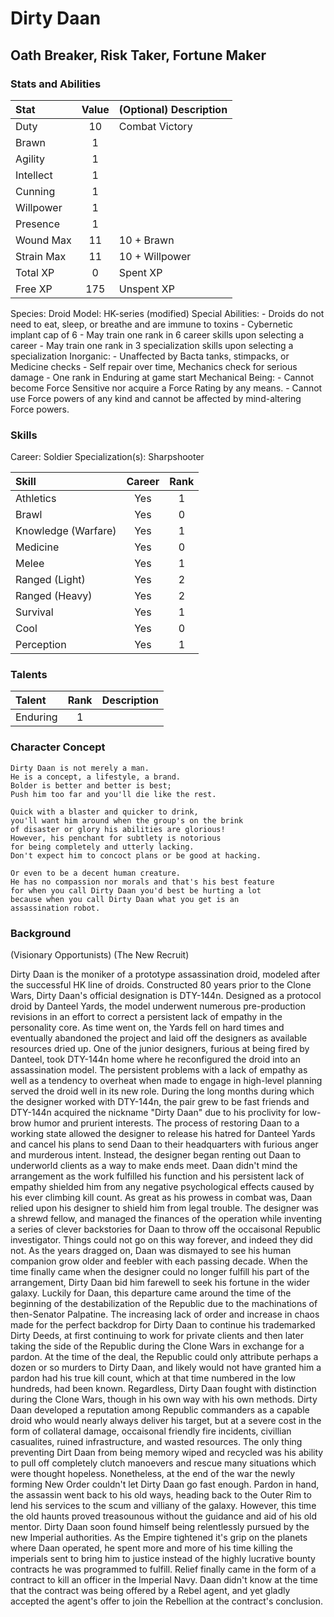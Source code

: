 # Dirty Daan
## Oath Breaker, Risk Taker, Fortune Maker

### Stats and Abilities

| Stat      | Value | (Optional) Description |
|:----------|:-----:|:-----------------------|
| Duty      | 10    | Combat Victory         |
| Brawn     | 1     |                        |
| Agility   | 1     |                        |
| Intellect | 1     |                        |
| Cunning   | 1     |                        |
| Willpower | 1     |                        |
| Presence  | 1     |                        |
| Wound Max | 11    | 10 + Brawn             |
| Strain Max| 11    | 10 + Willpower         |
| Total XP  | 0     | Spent XP               |
| Free XP   | 175   | Unspent XP             |


Species: Droid
Model:  HK-series (modified)
Special Abilities:
    - Droids do not need to eat, sleep, or breathe and are immune to toxins
    - Cybernetic implant cap of 6
    - May train one rank in 6 career skills upon selecting a career
    - May train one rank in 3 specialization skills upon selecting a specialization
Inorganic:
    - Unaffected by Bacta tanks, stimpacks, or Medicine checks
    - Self repair over time, Mechanics check for serious damage
    - One rank in Enduring at game start
Mechanical Being:
    - Cannot become Force Sensitive nor acquire a Force Rating by any means.
    - Cannot use Force powers of any kind and cannot be affected by mind-altering
      Force powers.

### Skills

Career: Soldier
Specialization(s): Sharpshooter

| Skill                     | Career | Rank |
|:--------------------------|:------:|:----:|
| Athletics                 | Yes    | 1    |
| Brawl                     | Yes    | 0    |
| Knowledge (Warfare)       | Yes    | 1    |
| Medicine                  | Yes    | 0    |
| Melee                     | Yes    | 1    |
| Ranged (Light)            | Yes    | 2    |
| Ranged (Heavy)            | Yes    | 2    |
| Survival                  | Yes    | 1    |
| Cool                      | Yes    | 0    |
| Perception                | Yes    | 1    |

### Talents

| Talent        | Rank | Description                |
|:--------------|:----:|:---------------------------|
| Enduring      | 1    |                            |

### Character Concept

```
Dirty Daan is not merely a man. 
He is a concept, a lifestyle, a brand. 
Bolder is better and better is best;
Push him too far and you'll die like the rest.

Quick with a blaster and quicker to drink,
you'll want him around when the group's on the brink
of disaster or glory his abilities are glorious!
However, his penchant for subtlety is notorious
for being completely and utterly lacking. 
Don't expect him to concoct plans or be good at hacking.

Or even to be a decent human creature.
He has no compassion nor morals and that's his best feature
for when you call Dirty Daan you'd best be hurting a lot
because when you call Dirty Daan what you get is an
assassination robot.
```

### Background

(Visionary Opportunists)
(The New Recruit)

Dirty Daan is the moniker of a prototype assassination droid, modeled after the 
successful HK line of droids. Constructed 80 years prior to the Clone Wars, Dirty 
Daan's official designation is DTY-144n. Designed as a protocol droid by Danteel 
Yards, the model underwent numerous pre-production revisions in an effort to correct 
a persistent lack of empathy in the personality core. As time went on, the Yards 
fell on hard times and eventually abandoned the project and laid off the designers 
as available resources dried up. 
    One of the junior designers, furious at being fired by Danteel, took DTY-144n 
home where he reconfigured the droid into an assassination model. The persistent 
problems with a lack of empathy as well as a tendency to overheat when made to engage 
in high-level planning served the droid well in its new role. During the long months
during which the designer worked with DTY-144n, the pair grew to be fast friends and
DTY-144n acquired the nickname "Dirty Daan" due to his proclivity for low-brow humor
and prurient interests.
    The process of restoring Daan to a working state allowed the designer to
release his hatred for Danteel Yards and cancel his plans to send Daan to their
headquarters with furious anger and murderous intent. Instead, the designer began
renting out Daan to underworld clients as a way to make ends meet. Daan didn't mind
the arrangement as the work fulfilled his function and his persistent lack of
empathy shielded him from any negative psychological effects caused by his ever
climbing kill count. As great as his prowess in combat was, Daan relied upon his
designer to shield him from legal trouble. The designer was a shrewd fellow, and 
managed the finances of the operation while inventing a series of clever backstories
for Daan to throw off the occaisonal Republic investigator. 
    Things could not go on this way forever, and indeed they did not. As the years
dragged on, Daan was dismayed to see his human companion grow older and feebler 
with each passing decade. When the time finally came when the designer could no 
longer fulfill his part of the arrangement, Dirty Daan bid him farewell to seek his
fortune in the wider galaxy. Luckily for Daan, this departure came around the time
of the beginning of the destabilization of the Republic due to the machinations of 
then-Senator Palpatine. The increasing lack of order and increase in chaos made for
the perfect backdrop for Dirty Daan to continue his trademarked Dirty Deeds, at 
first continuing to work for private clients and then later taking the side of the
Republic during the Clone Wars in exchange for a pardon. 
    At the time of the deal, the Republic could only attribute perhaps a dozen or 
so murders to Dirty Daan, and likely would not have granted him a pardon had his 
true kill count, which at that time numbered in the low hundreds, had been known.
Regardless, Dirty Daan fought with distinction during the Clone Wars, though in his
own way with his own methods. Dirty Daan developed a reputation among Republic 
commanders as a capable droid who would nearly always deliver his target, but at a 
severe cost in the form of collateral damage, occaisonal friendly fire incidents, 
civillian casualites, ruined infrastructure, and wasted resources. The only thing
preventing Dirt Daan from being memory wiped and recycled was his ability to pull
off completely clutch manoevers and rescue many situations which were thought 
hopeless.
    Nonetheless, at the end of the war the newly forming New Order couldn't let 
Dirty Daan go fast enough. Pardon in hand, the assassin went back to his old ways,
heading back to the Outer Rim to lend his services to the scum and villiany of the
galaxy. However, this time the old haunts proved treasounous without the guidance 
and aid of his old mentor. Dirty Daan soon found himself being relentlessly pursued
by the new Imperial authorities. As the Empire tightened it's grip on the planets 
where Daan operated, he spent more and more of his time killing the imperials sent
to bring him to justice instead of the highly lucrative bounty contracts he was
programmed to fulfill. Relief finally came in the form of a contract to kill an 
officer in the Imperial Navy. Daan didn't know at the time that the contract was
being offered by a Rebel agent, and yet gladly accepted the agent's offer to join
the Rebellion at the contract's conclusion. 


